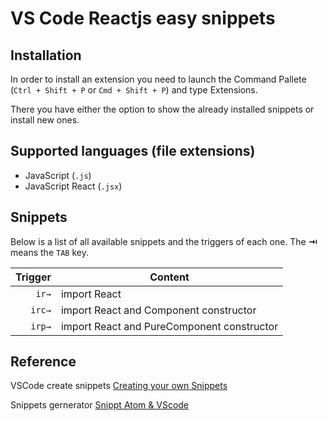 # VS Code Reactjs easy snippets

## Installation

In order to install an extension you need to launch the Command Pallete
(`Ctrl + Shift + P` or `Cmd + Shift + P`) and type Extensions.

There you have either the option to show the already installed snippets or
install new ones.

## Supported languages (file extensions)

* JavaScript (`.js`)
* JavaScript React (`.jsx`)

## Snippets

Below is a list of all available snippets and the triggers of each one. The
**⇥** means the `TAB` key.

| Trigger | Content                                    |
| ------: | ------------------------------------------ |
|   `ir→` | import React                               |
|  `irc→` | import React and Component constructor     |
|  `irp→` | import React and PureComponent constructor |

## Reference

VSCode create snippets
[Creating your own Snippets](https://code.visualstudio.com/docs/editor/userdefinedsnippets)

Snippets gernerator [Snippt Atom & VScode](http://snippet-generator.surge.sh/)
